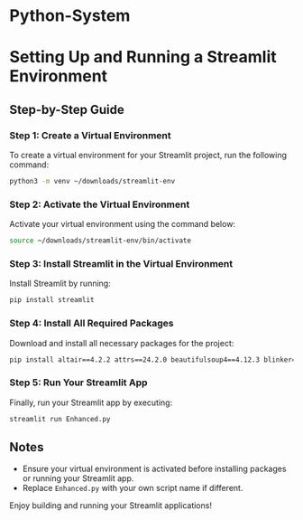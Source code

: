 # Python-System

# Setting Up and Running a Streamlit Environment

## Step-by-Step Guide

### Step 1: Create a Virtual Environment
To create a virtual environment for your Streamlit project, run the following command:
```bash
python3 -m venv ~/downloads/streamlit-env
```

### Step 2: Activate the Virtual Environment
Activate your virtual environment using the command below:
```bash
source ~/downloads/streamlit-env/bin/activate
```

### Step 3: Install Streamlit in the Virtual Environment
Install Streamlit by running:
```bash
pip install streamlit
```

### Step 4: Install All Required Packages
Download and install all necessary packages for the project:
```bash
pip install altair==4.2.2 attrs==24.2.0 beautifulsoup4==4.12.3 blinker==1.9.0 cachetools==5.5.0 certifi==2024.8.30 charset-normalizer==3.4.0 click==8.1.7 contourpy==1.3.0 cycler==0.12.1 entrypoints==0.4 et_xmlfile==2.0.0 fonttools==4.54.1 gitdb==4.0.11 GitPython==3.1.43 idna==3.10 Jinja2==3.1.4 joblib==1.4.2 jsonschema==4.23.0 jsonschema-specifications==2024.10.1 kiwisolver==1.4.7 markdown-it-py==3.0.0 MarkupSafe==3.0.2 matplotlib==3.9.2 mdurl==0.1.2 narwhals==1.13.3 numpy==2.1.3 openpyxl==3.1.5 packaging==24.2 pandas==2.2.3 pillow==11.0.0 pip==24.2 protobuf==5.28.3 pyarrow==18.0.0 pydeck==0.9.1 Pygments==2.18.0 pyparsing==3.2.0 python-dateutil==2.9.0.post0 pytz==2024.2 referencing==0.35.1 requests==2.32.3 rich==13.9.4 rpds-py==0.21.0 scikit-learn==1.5.2 scipy==1.14.1 seaborn==0.13.2 six==1.16.0 smmap==5.0.1 soupsieve==2.6 streamlit==1.40.0 tenacity==9.0.0 threadpoolctl==3.5.0 toml==0.10.2 toolz==1.0.0 tornado==6.4.1 typing_extensions==4.12.2 tzdata==2024.2 urllib3==2.2.3 xgboost==2.1.2
```

### Step 5: Run Your Streamlit App
Finally, run your Streamlit app by executing:
```bash
streamlit run Enhanced.py
```

## Notes
- Ensure your virtual environment is activated before installing packages or running your Streamlit app.
- Replace `Enhanced.py` with your own script name if different.

Enjoy building and running your Streamlit applications!

